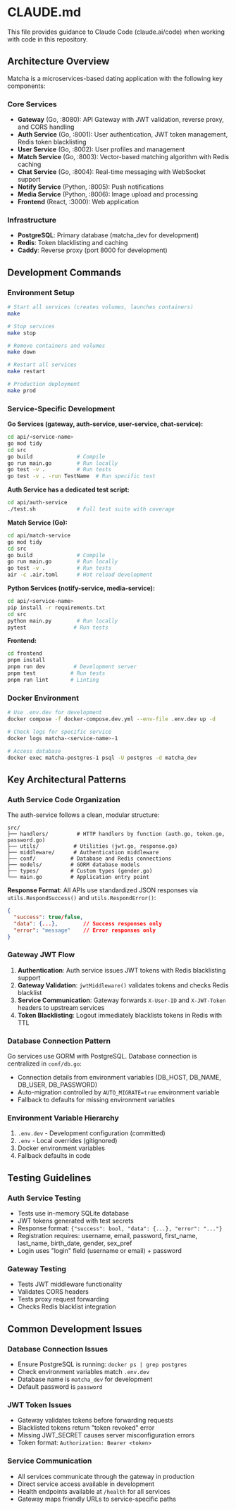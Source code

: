 # CLAUDE.md

This file provides guidance to Claude Code (claude.ai/code) when working with code in this repository.

## Architecture Overview

Matcha is a microservices-based dating application with the following key components:

### Core Services
- **Gateway** (Go, :8080): API Gateway with JWT validation, reverse proxy, and CORS handling
- **Auth Service** (Go, :8001): User authentication, JWT token management, Redis token blacklisting
- **User Service** (Go, :8002): User profiles and management
- **Match Service** (Go, :8003): Vector-based matching algorithm with Redis caching
- **Chat Service** (Go, :8004): Real-time messaging with WebSocket support
- **Notify Service** (Python, :8005): Push notifications
- **Media Service** (Python, :8006): Image upload and processing
- **Frontend** (React, :3000): Web application

### Infrastructure
- **PostgreSQL**: Primary database (matcha_dev for development)
- **Redis**: Token blacklisting and caching
- **Caddy**: Reverse proxy (port 8000 for development)

## Development Commands

### Environment Setup
```bash
# Start all services (creates volumes, launches containers)
make

# Stop services
make stop

# Remove containers and volumes
make down

# Restart all services
make restart

# Production deployment
make prod
```

### Service-Specific Development

**Go Services (gateway, auth-service, user-service, chat-service):**
```bash
cd api/<service-name>
go mod tidy
cd src
go build              # Compile
go run main.go        # Run locally
go test -v .          # Run tests
go test -v . -run TestName  # Run specific test
```

**Auth Service has a dedicated test script:**
```bash
cd api/auth-service
./test.sh             # Full test suite with coverage
```

**Match Service (Go):**
```bash
cd api/match-service
go mod tidy
cd src
go build              # Compile
go run main.go        # Run locally
go test -v .          # Run tests
air -c .air.toml      # Hot reload development
```

**Python Services (notify-service, media-service):**
```bash
cd api/<service-name>
pip install -r requirements.txt
cd src
python main.py        # Run locally
pytest               # Run tests
```

**Frontend:**
```bash
cd frontend
pnpm install
pnpm run dev         # Development server
pnpm test           # Run tests
pnpm run lint       # Linting
```

### Docker Environment
```bash
# Use .env.dev for development
docker compose -f docker-compose.dev.yml --env-file .env.dev up -d

# Check logs for specific service
docker logs matcha-<service-name>-1

# Access database
docker exec matcha-postgres-1 psql -U postgres -d matcha_dev
```

## Key Architectural Patterns

### Auth Service Code Organization
The auth-service follows a clean, modular structure:

```
src/
├── handlers/         # HTTP handlers by function (auth.go, token.go, password.go)
├── utils/           # Utilities (jwt.go, response.go)
├── middleware/      # Authentication middleware
├── conf/           # Database and Redis connections
├── models/         # GORM database models
├── types/          # Custom types (gender.go)
└── main.go         # Application entry point
```

**Response Format**: All APIs use standardized JSON responses via `utils.RespondSuccess()` and `utils.RespondError()`:
```json
{
  "success": true/false,
  "data": {...},        // Success responses only
  "error": "message"    // Error responses only
}
```

### Gateway JWT Flow
1. **Authentication**: Auth service issues JWT tokens with Redis blacklisting support
2. **Gateway Validation**: `jwtMiddleware()` validates tokens and checks Redis blacklist
3. **Service Communication**: Gateway forwards `X-User-ID` and `X-JWT-Token` headers to upstream services
4. **Token Blacklisting**: Logout immediately blacklists tokens in Redis with TTL

### Database Connection Pattern
Go services use GORM with PostgreSQL. Database connection is centralized in `conf/db.go`:
- Connection details from environment variables (DB_HOST, DB_NAME, DB_USER, DB_PASSWORD)
- Auto-migration controlled by `AUTO_MIGRATE=true` environment variable
- Fallback to defaults for missing environment variables

### Environment Variable Hierarchy
1. `.env.dev` - Development configuration (committed)
2. `.env` - Local overrides (gitignored)
3. Docker environment variables
4. Fallback defaults in code

## Testing Guidelines

### Auth Service Testing
- Tests use in-memory SQLite database
- JWT tokens generated with test secrets
- Response format: `{"success": bool, "data": {...}, "error": "..."}`
- Registration requires: username, email, password, first_name, last_name, birth_date, gender, sex_pref
- Login uses "login" field (username or email) + password

### Gateway Testing
- Tests JWT middleware functionality
- Validates CORS headers
- Tests proxy request forwarding
- Checks Redis blacklist integration

## Common Development Issues

### Database Connection Issues
- Ensure PostgreSQL is running: `docker ps | grep postgres`
- Check environment variables match `.env.dev`
- Database name is `matcha_dev` for development
- Default password is `password`

### JWT Token Issues
- Gateway validates tokens before forwarding requests
- Blacklisted tokens return "token revoked" error
- Missing JWT_SECRET causes server misconfiguration errors
- Token format: `Authorization: Bearer <token>`

### Service Communication
- All services communicate through the gateway in production
- Direct service access available in development
- Health endpoints available at `/health` for all services
- Gateway maps friendly URLs to service-specific paths
